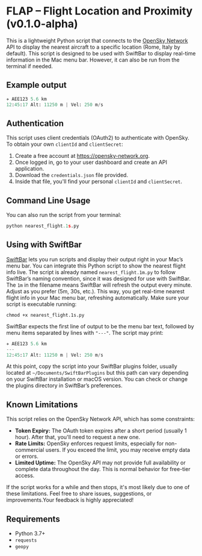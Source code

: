 # FLAP – Flight Location and Proximity (v0.1.0-alpha)
This is a lightweight Python script that connects to the [OpenSky Network](https://opensky-network.org/) API to display the nearest aircraft to a specific location (Rome, Italy by default). This script is designed to be used with SwiftBar to display real-time information in the Mac menu bar. However, it can also be run from the terminal if needed.

## Example output
```python
✈️ AEE123 5.6 km
12:45:17 Alt: 11250 m | Vel: 250 m/s
```

## Authentication 
This script uses client credentials (OAuth2) to authenticate with OpenSky. To obtain your own `clientId` and `clientSecret`:
1. Create a free account at https://opensky-network.org.
2. Once logged in, go to your user dashboard and create an API application.
3. Download the `credentials.json` file provided.
4. Inside that file, you'll find your personal `clientId` and `clientSecret`.

## Command Line Usage
You can also run the script from your terminal:
```python
python nearest_flight.1s.py
```

## Using with SwiftBar
[SwiftBar](https://github.com/swiftbar/SwiftBar) lets you run scripts and display their output right in your Mac’s menu bar. You can integrate this Python script to show the nearest flight info live.
The script is already named `nearest_flight.1m.py` to follow SwiftBar’s naming convention, since it was designed for use with SwiftBar. The `1m` in the filename means SwiftBar will refresh the output every minute. Adjust as you prefer (5m, 30s, etc.). This way, you get real-time nearest flight info in your Mac menu bar, refreshing automatically.
Make sure your script is executable running:
```terminal
chmod +x nearest_flight.1s.py
```
SwiftBar expects the first line of output to be the menu bar text, followed by menu items separated by lines with `"---"`. The script may print:
```python
✈️ AEE123 5.6 km
---
12:45:17 Alt: 11250 m | Vel: 250 m/s
```
At this point, copy the script into your SwiftBar plugins folder, usually located at `~/Documents/SwiftBarPlugins` but this path can vary depending on your SwiftBar installation or macOS version. You can check or change the plugins directory in SwiftBar’s preferences.

## Known Limitations
This script relies on the OpenSky Network API, which has some constraints:
- **Token Expiry:** The OAuth token expires after a short period (usually 1 hour). After that, you'll need to request a new one.
- **Rate Limits:** OpenSky enforces request limits, especially for non-commercial users. If you exceed the limit, you may receive empty data or errors.
- **Limited Uptime:** The OpenSky API may not provide full availability or complete data throughout the day. This is normal behavior for free-tier access.

If the script works for a while and then stops, it's most likely due to one of these limitations. Feel free to share issues, suggestions, or improvements.Your feedback is highly appreciated!



## Requirements
- Python 3.7+
- `requests`
- `geopy`

